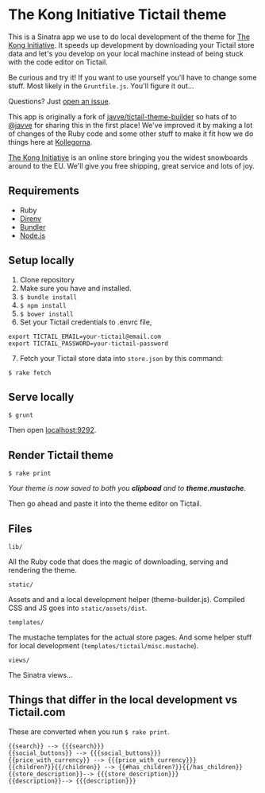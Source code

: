 # The Kong Initiative Tictail theme

This is a Sinatra app we use to do local development of the theme for [The Kong Initiative](http://www.konginitiative.com). It speeds up development by downloading your Tictail store data and let's you develop on your local machine instead of being stuck with the code editor on Tictail.

Be curious and try it! If you want to use yourself you'll have to change some stuff. Most likely in the `Gruntfile.js`. You'll figure it out…

Questions? Just [open an issue](https://github.com/kollegorna/kong-tictail-theme/issues).

This app is originally a fork of [javve/tictail-theme-builder](https://github.com/javve/tictail-theme-builder) so hats of to [@javve](https://twitter.com/javve) for sharing this in the first place!
We've improved it by making a lot of changes of the Ruby code and some other stuff to make it fit how we do things here at [Kollegorna](https://labs.kollegorna.se).

[The Kong Initiative](http://www.konginitiative.com) is an online store bringing you the widest snowboards around to the EU. We'll give you free shipping, great service and lots of joy.

## Requirements
* Ruby
* [Direnv](http://direnv.net/)
* [Bundler](https://rubygems.org/gems/bundler)
* [Node.js](http://nodejs.org)

## Setup locally
1. Clone repository
2. Make sure you have  and  installed.
3. `$ bundle install`
4. `$ npm install`
5. `$ bower install`
6. Set your Tictail credentials to .envrc file,  
  ```
  export TICTAIL_EMAIL=your-tictail@email.com
  export TICTAIL_PASSWORD=your-tictail-password
  ```
7. Fetch your Tictail store data into `store.json` by this command:
  ```
  $ rake fetch
  ```

## Serve locally
  ```
  $ grunt
  ```

Then open [localhost:9292](http://localhost:9292).

## Render Tictail theme
  ```
  $ rake print
  ```

*Your theme is now saved to both you __clipboad__ and to __theme.mustache__*.

Then go ahead and paste it into the theme editor on Tictail.

## Files

```
lib/
```
All the Ruby code that does the magic of downloading, serving and rendering the theme.

```
static/
```
Assets and and a local development helper (theme-builder.js).
Compiled CSS and JS goes into `static/assets/dist`.

```
templates/
```
The mustache templates for the actual store pages. And some helper stuff for local development (`templates/tictail/misc.mustache`).

```
views/
```
The Sinatra views…

## Things that differ in the local development vs Tictail.com
These are converted when you run `$ rake print`.

```
{{search}} --> {{{search}}}
{{social_buttons}} --> {{{social_buttons}}}
{{price_with_currency}} --> {{{price_with_currency}}}
{{children?}}{{/children}} --> {{#has_children?}}{{/has_children}}
{{store_description}}--> {{{store_description}}}
{{description}}--> {{{description}}}
```
